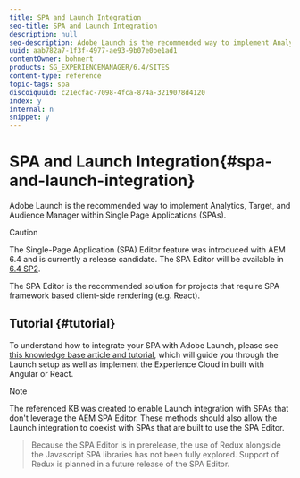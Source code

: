 ```yaml
---
title: SPA and Launch Integration
seo-title: SPA and Launch Integration
description: null
seo-description: Adobe Launch is the recommended way to implement Analytics, Target, and Audience Manager within SPAs.
uuid: aab782a7-1f3f-4977-ae93-9b07e0be1ad1
contentOwner: bohnert
products: SG_EXPERIENCEMANAGER/6.4/SITES
content-type: reference
topic-tags: spa
discoiquuid: c21ecfac-7098-4fca-874a-3219078d4120
index: y
internal: n
snippet: y
---
```


# SPA and Launch Integration{#spa-and-launch-integration}

Adobe Launch is the recommended way to implement Analytics, Target, and Audience Manager within Single Page Applications (SPAs).

>[!CAUTION]
>
>The Single-Page Application (SPA) Editor feature was introduced with AEM 6.4 and is currently a release candidate. The SPA Editor will be available in [6.4 SP2](/content/help/en/experience-manager/maintenance-releases-roadmap).
>
>The SPA Editor is the recommended solution for projects that require SPA framework based client-side rendering (e.g. React).

## Tutorial {#tutorial}

To understand how to integrate your SPA with Adobe Launch, please see [this knowledge base article and tutorial](/content/help/en/experience-manager/kt/integration/using/launch-reference-architecture-SPA-tutorial-implement), which will guide you through the Launch setup as well as implement the Experience Cloud in built with Angular or React.

>[!NOTE]
>
>The referenced KB was created to enable Launch integration with SPAs that don't leverage the AEM SPA Editor. These methods should also allow the Launch integration to coexist with SPAs that are built to use the SPA Editor.  

>
>Because the SPA Editor is in prerelease, the use of Redux alongside the Javascript SPA libraries has not been fully explored. Support of Redux is planned in a future release of the SPA Editor.

